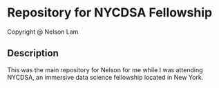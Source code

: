 # Repository for NYCDSA Fellowship
Copyright @ Nelson Lam

## Description
This was the main repository for Nelson for me while I was attending NYCDSA, an immersive data science fellowship located in New York.
